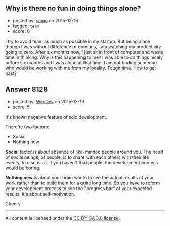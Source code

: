 ## Why is there no fun in doing things alone?

- posted by: [samo](https://stackexchange.com/users/2421464/samo) on 2015-12-16
- tagged: `team`
- score: 0

I try to avoid team as much as possible in my startup. But being alone though I was without difference of opinions, I am watching my productivity going to zero. After six months now, I just sit in front of computer and waste time in thinking. Why is this happening to me?  I was able to do things nicely before six months and I was alone at that time. I am not finding someone who would be working with me from my locality. Tough time. How to get past? 


## Answer 8128

- posted by: [WildDev](https://stackexchange.com/users/3620043/wilddev) on 2015-12-16
- score: 5

It's known negative feature of solo development. 

There're two factors:

 - Social
 - Nothing new

**Social** factor is about absence of like-minded people around you. The need of social beings, of people, is to share with each others with their life events, to discuss it. If you haven't that people, the development process would be boring.

**Nothing new** is about your brain wants to see the actual results of your work rather than to build them for a quite long time. So you have to reform your development process to see the "progress bar" of your expected results. It's about self-motivation.

Cheers!



---

All content is licensed under the [CC BY-SA 3.0 license](https://creativecommons.org/licenses/by-sa/3.0/).
